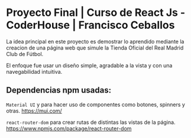 # Proyecto Final | Curso de React Js - CoderHouse | Francisco Ceballos

La idea principal en este proyecto es demostrar lo aprendido mediante la creacion de una página web que simule la Tienda Oficial del Real Madrid Club de Fútbol.

El enfoque fue usar un diseño simple, agradable a la vista y con una navegabilidad intuitiva.

## Dependencias npm usadas:

`Material UI` y para hacer uso de componentes como botones, spinners y otras. https://mui.com/

`react-router-dom` para crear rutas de distintas las vistas de la página. https://www.npmjs.com/package/react-router-dom
